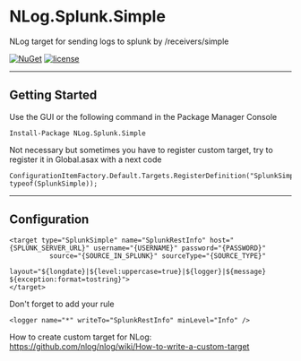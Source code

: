 NLog.Splunk.Simple
===================

NLog target for sending logs to splunk by /receivers/simple 

[![NuGet](https://img.shields.io/nuget/v/nlog.svg)](https://www.nuget.org/packages/NLog.Splunk.Simple)
[![license](https://img.shields.io/github/license/mashape/apistatus.svg)]()

----------


Getting Started
-------------

Use the GUI or the following command in the Package Manager Console

    Install-Package NLog.Splunk.Simple

Not necessary but sometimes you have to register custom target, try to register it in Global.asax with a next code

    ConfigurationItemFactory.Default.Targets.RegisterDefinition("SplunkSimple", typeof(SplunkSimple));

----------

Configuration
-------------

    <target type="SplunkSimple" name="SplunkRestInfo" host="{SPLUNK_SERVER_URL}" username="{USERNAME}" password="{PASSWORD}"
              source="{SOURCE_IN_SPLUNK}" sourceType="{SOURCE_TYPE}"
              layout="${longdate}|${level:uppercase=true}|${logger}|${message} ${exception:format=tostring}">
    </target>

Don't forget to add your rule

    <logger name="*" writeTo="SplunkRestInfo" minLevel="Info" />

How to create custom target for NLog:
	https://github.com/nlog/nlog/wiki/How-to-write-a-custom-target
	

